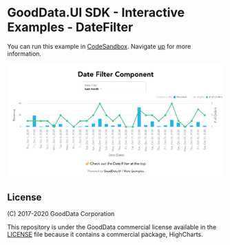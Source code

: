 # GoodData.UI SDK - Interactive Examples - DateFilter

You can run this example in [CodeSandbox](https://codesandbox.io/s/github/gooddata/gooddata-ui-examples/tree/master/example-datefilter?file=/src/App/index.js). Navigate [up](https://github.com/gooddata/gooddata-ui-examples) for more information.

[![DateFilter](/assets/example-localhost-datefilter.png)](https://codesandbox.io/s/github/gooddata/gooddata-ui-examples/tree/master/example-datefilter?file=/src/App/index.js)

## License

(C) 2017-2020 GoodData Corporation

This repository is under the GoodData commercial license available in the [LICENSE](LICENSE) file because it contains a commercial package, HighCharts.
